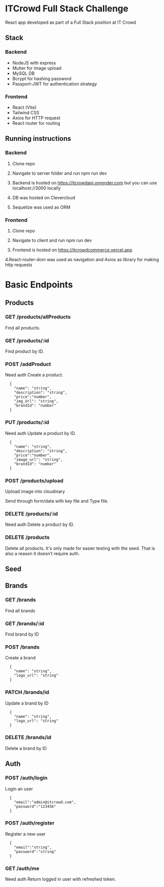 # ITCrowd Full Stack Challenge

React app developed as part of a Full Stack position at IT Crowd

## Stack

### Backend

- NodeJS with express
- Multer for image upload
- MySQL DB
- Bcrypt for hashing password
- Passport-JWT for authentication strategy

### Frontend

- React (Vite)
- Tailwind CSS
- Axios for HTTP request
- React router for routing

## Running instructions

### Backend

1. Clone repo

2. Navigate to server folder and run npm run dev

3. Backend is hosted on https://itcrowdapi.onrender.com but you can use localhost://3000 locally

4. DB was hosted on Clevercloud

5. Sequelize was used as ORM

### Frontend

1. Clone repo

2. Navigate to client and run npm run dev

3. Frontend is hosted on https://itcrowdcommerce.vercel.app

4.React-router-dom was used as navigation and Axios as library for making http requests

# Basic Endpoints

## Products

### GET /products/allProducts

Find all products.

### GET /products/:id

Find product by ID.

### POST /addProduct

Need auth
Create a product.

```
  {
    "name": "string",
    "description": "string",
    "price":"number",
    "img_Url": "string",
    "brandId": "number"
  }
```

### PUT /products/:id

Need auth
Update a product by ID.

```
  {
    "name": "string",
    "description": "string",
    "price":"number",
    "image_url": "string",
    "brandId": "number"
  }
```

### POST /products/upload

Upload image into cloudinary

Send through form/data with key file and Type file.

### DELETE /products/:id

Need auth
Delete a product by ID.

### DELETE /products

Delete all products. It's only made for easier testing with the seed. That is also a reason it doesn't require auth.

## Seed

## Brands

### GET /brands

Find all brands

### GET /brands/:id

Find brand by ID

### POST /brands

Create a brand

```
  {
    "name": "string",
    "logo_url": "string"
  }
```

### PATCH /brands/id

Update a brand by ID

```
  {
    "name": "string",
    "logo_url": "string"
  }
```

### DELETE /brands/id

Delete a brand by ID

## Auth

### POST /auth/login

Login an user

```
  {
    "email":"admin@itcrowd.com",
    "password":"123456"
  }
```

### POST /auth/register

Register a new user

```
  {
    "email":"string",
    "password":"string"
  }
```

### GET /auth/me

Need auth
Return logged in user with refreshed token.
